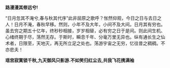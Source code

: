 **路漫漫其修远兮!**

“日月忽其不淹兮,春与秋其代序”此非屈原之歌呼？怅然仰观，今日之日与去日之人！日月不淹，春秋早移。然则，小年不及大年，小间不及大间。日月其有穷也。虽去穷之期五十亿年，终秒秒相接，岁岁相替，必有穷之日于是间。则此间生机、心绪终期于尽，荡然无存。于斯时，瞬息千年、分毫万里无异也。纵有通长生之仙术者，日限至，天地灭，再无所立足之处也。荡游宇宙之无穷，忆往昔之稠稠。不亦悲夫！

**瑶宫寂寞锁千秋,九天御风只影游.不如笑归红尘去,共我飞花携满袖**
